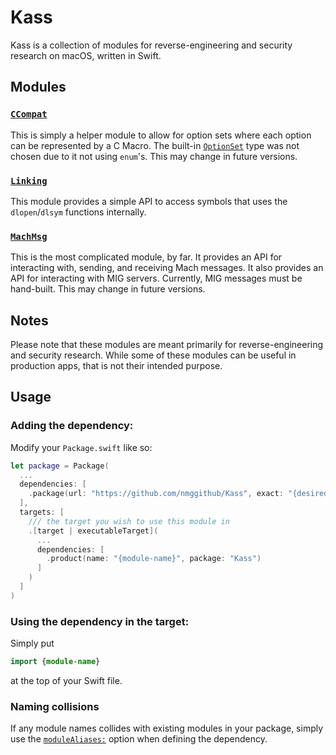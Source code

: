# Kass

Kass is a collection of modules for reverse-engineering and security research on macOS, written in Swift.

## Modules

### [`CCompat`](https://nmggithub.github.io/Kass/documentation/ccompat/)

This is simply a helper module to allow for option sets where each option can be represented by a C Macro. The built-in [`OptionSet`](https://developer.apple.com/documentation/swift/optionset) type was not chosen due to it not using `enum`'s. This may change in future versions.

### [`Linking`](https://nmggithub.github.io/Kass/documentation/linking/)

This module provides a simple API to access symbols that uses the `dlopen`/`dlsym` functions internally.

### [`MachMsg`](https://nmggithub.github.io/Kass/documentation/machmsg/)

This is the most complicated module, by far. It provides an API for interacting with, sending, and receiving Mach messages. It also provides an API for interacting with MIG servers. Currently, MIG messages must be hand-built. This may change in future versions.

## Notes

Please note that these modules are meant primarily for reverse-engineering and security research. While some of these modules can be useful in production apps, that is not their intended purpose.

## Usage

### Adding the dependency:

Modify your `Package.swift` like so:

```swift
let package = Package(
  ...
  dependencies: [
    .package(url: "https://github.com/nmggithub/Kass", exact: "{desired-version}"),
  ],
  targets: [
    /// the target you wish to use this module in
    .[target | executableTarget](
      ...
      dependencies: [
        .product(name: "{module-name}", package: "Kass")
      ]
    )
  ]
)
```

### Using the dependency in the target:

Simply put

```swift
import {module-name}
```

at the top of your Swift file.

### Naming collisions

If any module names collides with existing modules in your package, simply use the [`moduleAliases:`](https://github.com/swiftlang/swift-evolution/blob/main/proposals/0339-module-aliasing-for-disambiguation.md) option when defining the dependency.
